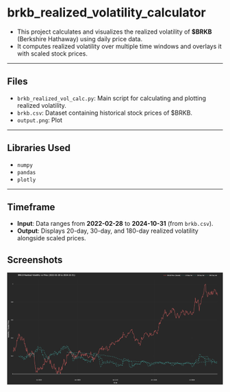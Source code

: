 # brkb_realized_volatility_calculator

- This project calculates and visualizes the realized volatility of **$BRKB** (Berkshire Hathaway) using daily price data.
- It computes realized volatility over multiple time windows and overlays it with scaled stock prices.

---

## Files
- `brkb_realized_vol_calc.py`: Main script for calculating and plotting realized volatility.
- `brkb.csv`: Dataset containing historical stock prices of $BRKB.
- `output.png`: Plot
---

## Libraries Used
- `numpy`
- `pandas`
- `plotly`

---

## Timeframe
- **Input**: Data ranges from **2022-02-28** to **2024-10-31** (from `brkb.csv`).
- **Output**: Displays 20-day, 30-day, and 180-day realized volatility alongside scaled prices.

## Screenshots
![output](output.png)

